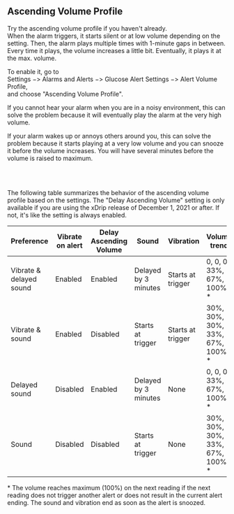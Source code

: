 ## Ascending Volume Profile  

Try the ascending volume profile if you haven't already.  
When the alarm triggers, it starts silent or at low volume depending on the setting.  Then, the alarm plays multiple times with 1-minute gaps in between.  Every time it plays, the volume increases a little bit.  Eventually, it plays it at the max. volume.  
  
To enable it, go to  
Settings &#8722;> Alarms and Alerts &#8722;> Glucose Alert Settings &#8722;> Alert Volume Profile,  
and choose "Ascending Volume Profile".  

If you cannot hear your alarm when you are in a noisy environment, this can solve the problem because it will eventually play the alarm at the very high volume.  

If your alarm wakes up or annoys others around you, this can solve the problem because it starts playing at a very low volume and you can snooze it before the volume increases.  You will have several minutes before the volume is raised to maximum.  

<br/>  
<br/>  

The following table summarizes the behavior of the ascending volume profile based on the settings.  The "Delay Ascending Volume" setting is only available if you are using the xDrip release of December 1, 2021 or after.  If not, it's like the setting is always enabled.  

| Preference | Vibrate on alert | Delay Ascending Volume | Sound | Vibration | Volume trend |  
|------------|------------------|------------------------|-------|-----------|-------------|  
| Vibrate & delayed sound | Enabled | Enabled | Delayed by 3 minutes | Starts at trigger | 0, 0, 0, 33%, 67%, 100% * |  
| Vibrate & sound | Enabled | Disabled | Starts at trigger | Starts at trigger | 30%, 30%, 30%, 33%, 67%, 100% * |  
| Delayed sound | Disabled | Enabled | Delayed by 3 minutes | None | 0, 0, 0, 33%, 67%, 100% * |  
| Sound | Disabled | Disabled | Starts at trigger | None | 30%, 30%, 30%, 33%, 67%, 100% * |  
  
\* The volume reaches maximum (100%) on the next reading if the next reading does not trigger another alert or does not result in the current alert ending.  The sound and vibration end as soon as the alert is snoozed.  
